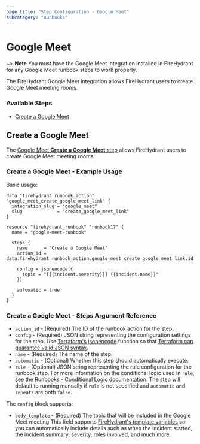 ```yaml
---
page_title: "Step Configuration - Google Meet"
subcategory: "Runbooks"
---
```


# Google Meet

~> **Note** You must have the Google Meet integration installed in FireHydrant
for any Google Meet runbook steps to work properly.

The FireHydrant Google Meet integration allows FireHydrant users to create Google 
Meet meeting rooms.

### Available Steps

* [Create a Google Meet](#create-a-google-meet)

## Create a Google Meet

The [Google Meet **Create a Google Meet** step](https://support.firehydrant.com/hc/en-us/articles/360061049852-Integrating-with-Google-Meet)
allows FireHydrant users to create Google Meet meeting rooms.

### Create a Google Meet - Example Usage

Basic usage:
```hcl
data "firehydrant_runbook_action" "google_meet_create_google_meet_link" {
  integration_slug = "google_meet"
  slug             = "create_google_meet_link"
}

resource "firehydrant_runbook" "runbook17" {
  name = "google-meet-runbook"

  steps {
    name      = "Create a Google Meet"
    action_id = data.firehydrant_runbook_action.google_meet_create_google_meet_link.id

    config = jsonencode({
      topic = "[{{incident.severity}}] {{incident.name}}"
    })
    
    automatic = true
  }
}
```

### Create a Google Meet - Steps Argument Reference

* `action_id` - (Required) The ID of the runbook action for the step.
* `config` - (Required) JSON string representing the configuration settings for the step.
  Use [Terraform's jsonencode](https://www.terraform.io/language/functions/jsonencode)
  function so that [Terraform can guarantee valid JSON syntax](https://www.terraform.io/language/expressions/strings#generating-json-or-yaml).
* `name` - (Required) The name of the step.
* `automatic` - (Optional) Whether this step should automatically execute.
* `rule` - (Optional) JSON string representing the rule configuration for the runbook step.
  For more information on the conditional logic used in `rule`, see the
  [Runbooks - Conditional Logic](./runbooks_conditional_logic.md) documentation.
  The step will default to running manually if `rule` is not specified and `automatic` and `repeats` are both `false`.

The `config` block supports:

* `body_template` - (Required) The topic that will be included in the Google Meet meeting
  This field supports [FireHydrant's template variables](https://support.firehydrant.com/hc/en-us/articles/4409136426004-Using-template-variables-in-Runbooks)
  so you can automatically include details such as when the incident started, the incident summary, severity, roles involved, and much more.
